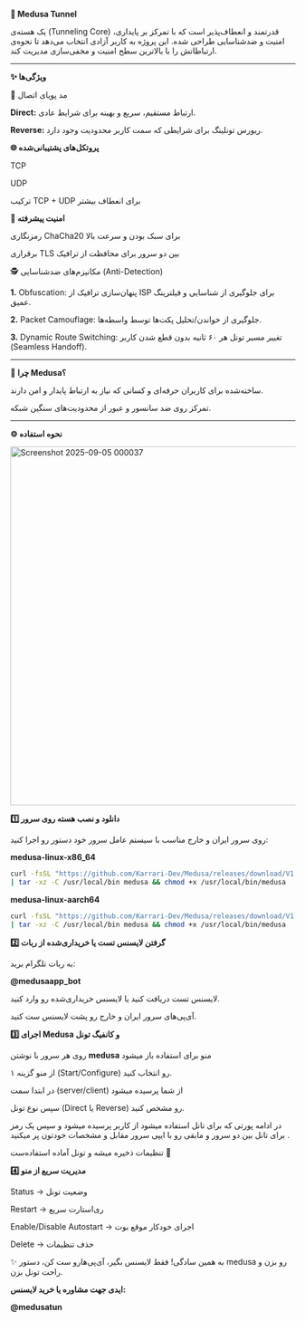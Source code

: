 **🐍 Medusa Tunnel**

 یک هسته‌ی (Tunneling Core) قدرتمند و انعطاف‌پذیر است که با تمرکز بر پایداری، امنیت و ضدشناسایی طراحی شده. این پروژه به کاربر آزادی انتخاب می‌دهد تا نحوه‌ی ارتباطاتش را با بالاترین سطح امنیت و مخفی‌سازی مدیریت کند.


---

**✨ ویژگی‌ها**

🔄 مد پویای اتصال

**Direct:** ارتباط مستقیم، سریع و بهینه برای شرایط عادی.

**Reverse:** ریورس تونلینگ برای شرایطی که سمت کاربر محدودیت وجود دارد.


**🌐 پروتکل‌های پشتیبانی‌شده**

TCP

UDP

ترکیب TCP + UDP برای انعطاف بیشتر


**🔐 امنیت پیشرفته**

رمزنگاری ChaCha20 برای سبک بودن و سرعت بالا

برقراری TLS بین دو سرور برای محافظت از ترافیک


🕵️ مکانیزم‌های ضدشناسایی (Anti-Detection)

**1.** Obfuscation: پنهان‌سازی ترافیک از ISP برای جلوگیری از شناسایی و فیلترینگ عمیق.


**2.** Packet Camouflage: جلوگیری از خواندن/تحلیل پکت‌ها توسط واسطه‌ها.


**3.** Dynamic Route Switching: تغییر مسیر تونل هر ۶۰ ثانیه بدون قطع شدن کاربر (Seamless Handoff).





---

**🚀 چرا Medusa؟**

ساخته‌شده برای کاربران حرفه‌ای و کسانی که نیاز به ارتباط پایدار و امن دارند.

تمرکز روی ضد سانسور و عبور از محدودیت‌های سنگین شبکه.



---

**⚙️ نحوه استفاده**

<img width="1359" height="634" alt="Screenshot 2025-09-05 000037" src="https://github.com/user-attachments/assets/ec737096-2189-442b-8b40-335917dbce21" />


**1️⃣ دانلود و نصب هسته روی سرور**

روی سرور ایران و خارج مناسب با سیستم عامل سرور خود دستور رو اجرا کنید:

**medusa-linux-x86_64**

```bash
curl -fsSL "https://github.com/Karrari-Dev/Medusa/releases/download/V1.0.1/medusa-linux-x86_64.tar.gz" \
| tar -xz -C /usr/local/bin medusa && chmod +x /usr/local/bin/medusa
```
**medusa-linux-aarch64**

```bash
curl -fsSL "https://github.com/Karrari-Dev/Medusa/releases/download/V1.0.1/medusa-linux-aarch64.tar.gz" \
| tar -xz -C /usr/local/bin medusa && chmod +x /usr/local/bin/medusa
```
**2️⃣ گرفتن لایسنس تست یا خریداری‌شده از ربات**

به ربات تلگرام برید:

**@medusaapp_bot**

لایسنس تست دریافت کنید یا لایسنس خریداری‌شده رو وارد کنید.

آی‌پی‌های سرور ایران و خارج رو پشت لایسنس ست کنید.

**3️⃣ اجرای Medusa و کانفیگ تونل**

روی هر سرور با نوشتن **medusa** منو برای استفاده باز میشود 

از منو گزینه ۱ (Start/Configure) رو انتخاب کنید.

در ابتدا سمت (server/client) از شما پرسیده میشود 

سپس نوع تونل (Direct یا Reverse) رو مشخص کنید.

در ادامه پورتی که برای تانل استفاده میشود از کاربر پرسیده میشود و سپس یک رمز برای تانل بین دو سرور و مابقی رو با ایپی سرور مقابل و مشخصات خودتون پر میکنید .

تنظیمات ذخیره میشه و تونل آماده استفاده‌ست 🚀

**4️⃣ مدیریت سریع از منو**


Status → وضعیت تونل

Restart → ری‌استارت سریع

Enable/Disable Autostart → اجرای خودکار موقع بوت

Delete → حذف تنظیمات

✨ به همین سادگی! فقط لایسنس بگیر، آی‌پی‌هارو ست کن، دستور medusa رو بزن و راحت تونل بزن.

**ایدی جهت مشاوره یا خرید لایسنس:**

**@medusatun**
















